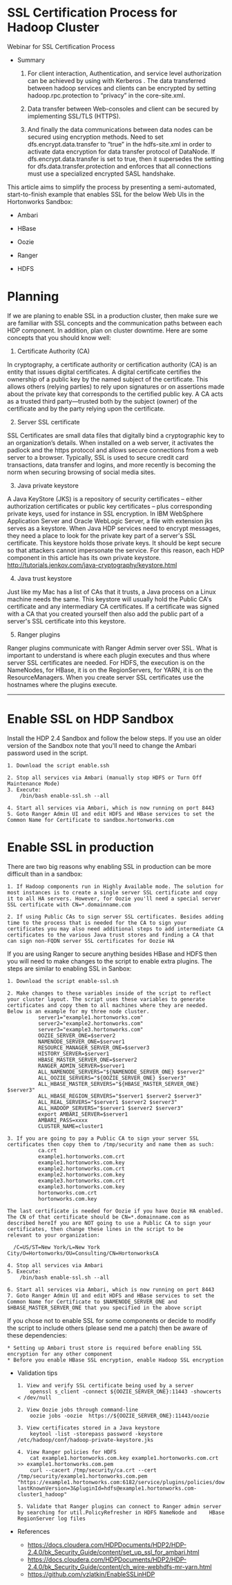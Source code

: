 # SSL Certification Process for Hadoop Cluster
 Webinar for SSL Certification Process
 
* Summary

  1. For client interaction, Authentication, and service level authorization  can be achieved by using  with Kerberos . The data transferred between hadoop services and clients can be encrypted by setting hadoop.rpc.protection to “privacy” in the core-site.xml.
  
  2. Data transfer between Web-consoles and client can be secured by implementing SSL/TLS (HTTPS).
  3. And finally the data communications between data nodes can be secured using encryption methods. Need to set dfs.encrypt.data.transfer to “true” in the hdfs-site.xml in order to activate data encryption for data transfer protocol of DataNode. If dfs.encrypt.data.transfer is set to true, then it supersedes the setting for dfs.data.transfer.protection and enforces that all connections must use a specialized encrypted SASL handshake.
  
This article aims to simplify the process by presenting a semi-automated, start-to-finish example that enables SSL for the below Web UIs in the Hortonworks Sandbox:

  * Ambari 
  * HBase
  
  * Oozie
  
  * Ranger
  
  * HDFS

# Planning

  If we are planing to enable SSL in a production cluster, then make sure we are familiar with SSL concepts and the communication paths between each HDP component. In addition, plan on cluster downtime. Here are some concepts that you should know well:

   1. Certificate Authority (CA)

  In cryptography, a certificate authority or certification authority (CA) is an entity that issues digital certificates. A digital certificate certifies the ownership of a public key by the named subject of the certificate. This allows others (relying parties) to rely upon signatures or on assertions made about the private key that corresponds to the certified public key. A CA acts as a trusted third party—trusted both by the subject (owner) of the certificate and by the party relying upon the certificate.

  2. Server SSL certificate

  SSL Certificates are small data files that digitally bind a cryptographic key to an organization’s details. When installed on a web server, it activates the padlock and the https protocol and allows secure connections from a web server to a browser. Typically, SSL is used to secure credit card transactions, data transfer and logins, and more recently is becoming the norm when securing browsing of social media sites.

  3. Java private keystore

  A Java KeyStore (JKS) is a repository of security certificates – either authorization certificates or public key certificates – plus corresponding private keys, used for instance in SSL encryption. In IBM WebSphere Application Server and Oracle WebLogic Server, a file with extension jks serves as a keystore.
  When Java HDP services need to encrypt messages, they need a place to look for the private key part of a server's SSL certificate. This keystore holds those private keys. It should be kept secure so that attackers cannot impersonate the service. For this reason, each HDP component in this article has its own private keystore.
  http://tutorials.jenkov.com/java-cryptography/keystore.html
  
  4. Java trust keystore

  Just like my Mac has a list of CAs that it trusts, a Java process on a Linux machine needs the same. This keystore will usually hold the Public CA's certificate and any intermediary CA certificates. If a certificate was signed with a CA that you created yourself then also add the public part of a server's SSL certificate into this keystore.
  
  5. Ranger plugins

  Ranger plugins communicate with Ranger Admin server over SSL. What is important to understand is where each plugin executes and thus where server SSL certificates are needed. For HDFS, the execution is on the NameNodes, for HBase, it is on the RegionServers, for YARN, it is on the ResourceManagers. When you create server SSL certificates use the hostnames where the plugins execute.
  *************************************************************************************************************************
  
 # Enable SSL on HDP Sandbox

  Install the HDP 2.4 Sandbox and follow the below steps. If you use an older version of the Sandbox note that you'll need to change the Ambari password used in the script.

    1. Download the script enable.ssh
	
    2. Stop all services via Ambari (manually stop HDFS or Turn Off Maintenance Mode)
    3. Execute:
        /bin/bash enable-ssl.sh --all
	
    4. Start all services via Ambari, which is now running on port 8443
    5. Goto Ranger Admin UI and edit HDFS and HBase services to set the Common Name for Certificate to sandbox.hortonworks.com
    
# Enable SSL in production

There are two big reasons why enabling SSL in production can be more difficult than in a sandbox:

    1. If Hadoop components run in Highly Available mode. The solution for most instances is to create a single server SSL certificate and copy it to all HA servers. However, for Oozie you'll need a special server SSL certificate with CN=*.domainname.com
    
    2. If using Public CAs to sign server SSL certificates. Besides adding time to the process that is needed for the CA to sign your certificates you may also need additional steps to add intermediate CA certificates to the various Java trust stores and finding a CA that can sign non-FQDN server SSL certificates for Oozie HA
    
If you are using Ranger to secure anything besides HBase and HDFS then you will need to make changes to the script to enable extra plugins. The steps are similar to enabling SSL in Sanbox:

    1. Download the script enable-ssl.sh
	
    2. Make changes to these variables inside of the script to reflect your cluster layout. The script uses these variables to generate        certificates and copy them to all machines where they are needed. Below is an example for my three node cluster.
              server1="example1.hortonworks.com"
              server2="example2.hortonworks.com"
              server3="example3.hortonworks.com"
              OOZIE_SERVER_ONE=$server2
              NAMENODE_SERVER_ONE=$server1
              RESOURCE_MANAGER_SERVER_ONE=$server3
              HISTORY_SERVER=$server1
              HBASE_MASTER_SERVER_ONE=$server2
              RANGER_ADMIN_SERVER=$server1
              ALL_NAMENODE_SERVERS="${NAMENODE_SERVER_ONE} $server2"
              ALL_OOZIE_SERVERS="${OOZIE_SERVER_ONE} $server3"
              ALL_HBASE_MASTER_SERVERS="${HBASE_MASTER_SERVER_ONE} $server3"
              ALL_HBASE_REGION_SERVERS="$server1 $server2 $server3"
              ALL_REAL_SERVERS="$server1 $server2 $server3"
              ALL_HADOOP_SERVERS="$server1 $server2 $server3"
              export AMBARI_SERVER=$server1
              AMBARI_PASS=xxxx
              CLUSTER_NAME=cluster1
	
    3. If you are going to pay a Public CA to sign your server SSL certificates then copy them to /tmp/security and name them as such:
              ca.crt
              example1.hortonworks.com.crt
              example1.hortonworks.com.key
              example2.hortonworks.com.crt
              example2.hortonworks.com.key
              example3.hortonworks.com.crt
              example3.hortonworks.com.key
              hortonworks.com.crt
              hortonworks.com.key
	
    The last certificate is needed for Oozie if you have Oozie HA enabled. The CN of that certificate should be CN=*.domainname.com as       described hereIf you are NOT going to use a Public CA to sign your certificates, then change these lines in the script to be             relevant to your organization:
    
      /C=US/ST=New York/L=New York City/O=Hortonworks/OU=Consulting/CN=HortonworksCA
	
    4. Stop all services via Ambari
    5. Execute:
        /bin/bash enable-ssl.sh --all
	
    6. Start all services via Ambari, which is now running on port 8443
    7. Goto Ranger Admin UI and edit HDFS and HBase services to set the Common Name for Certificate to $NAMENODE_SERVER_ONE and                $HBASE_MASTER_SERVER_ONE that you specified in the above script
    
If you chose not to enable SSL for some components or decide to modify the script to include others (please send me a patch) then be aware of these dependencies:

    * Setting up Ambari trust store is required before enabling SSL encryption for any other component
    * Before you enable HBase SSL encryption, enable Hadoop SSL encryption

* Validation tips

      1. View and verify SSL certificate being used by a server
          openssl s_client -connect ${OOZIE_SERVER_ONE}:11443 -showcerts  < /dev/null
	
      2. View Oozie jobs through command-line
          oozie jobs -oozie  https://${OOZIE_SERVER_ONE}:11443/oozie
	
      3. View certificates stored in a Java keystore
          keytool -list -storepass password -keystore /etc/hadoop/conf/hadoop-private-keystore.jks
	
      4. View Ranger policies for HDFS
          cat example1.hortonworks.com.key example1.hortonworks.com.crt  >> example1.hortonworks.com.pem
          curl --cacert /tmp/security/ca.crt --cert /tmp/security/example1.hortonworks.com.pem                  "https://example1.hortonworks.com:6182/service/plugins/policies/download/cluster1_hadoop?lastKnownVersion=3&pluginId=hdfs@example1.hortonworks.com-cluster1_hadoop"
	
      5. Validate that Ranger plugins can connect to Ranger admin server by searching for util.PolicyRefresher in HDFS NameNode and    HBase RegionServer log files
      
* References

  * https://docs.cloudera.com/HDPDocuments/HDP2/HDP-2.4.0/bk_Security_Guide/content/set_up_ssl_for_ambari.html
  * https://docs.cloudera.com/HDPDocuments/HDP2/HDP-2.4.0/bk_Security_Guide/content/ch_wire-webhdfs-mr-yarn.html
  * https://github.com/vzlatkin/EnableSSLinHDP

